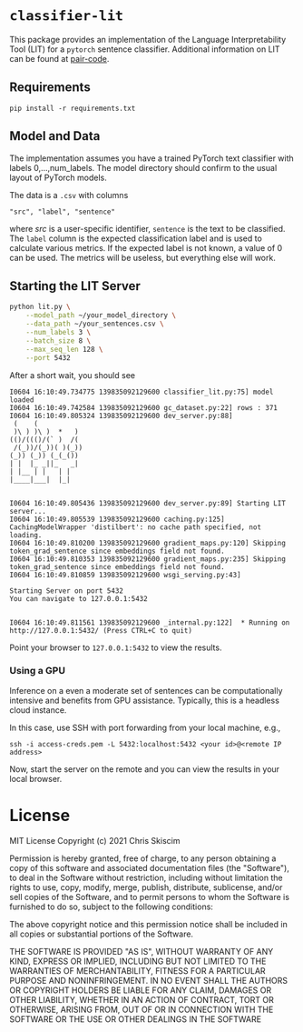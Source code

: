# `classifier-lit`
This package provides an implementation of the Language Interpretability Tool (LIT) for
a `pytorch` sentence classifier.  Additional information on LIT can be 
found at [pair-code](https://pair-code.github.io/lit/).

## Requirements
```
pip install -r requirements.txt
```

## Model and Data
The implementation assumes you have a trained PyTorch text classifier with labels 0,...,num_labels. 
The model directory should confirm to the usual layout of PyTorch models.

The data is a `.csv` with columns
```
"src", "label", "sentence"
```
where *src* is a user-specific identifier, `sentence` is the text to be classified. The `label` column
is the expected classification label and is used to calculate various metrics. If the expected label is not
known, a value of 0 can be used. The metrics will be useless, but everything else will work.

## Starting the LIT Server

```bash
python lit.py \
    --model_path ~/your_model_directory \
    --data_path ~/your_sentences.csv \
    --num_labels 3 \
    --batch_size 8 \
    --max_seq_len 128 \
    --port 5432
```
After a short wait, you should see
```
I0604 16:10:49.734775 139835092129600 classifier_lit.py:75] model loaded
I0604 16:10:49.742584 139835092129600 gc_dataset.py:22] rows : 371
I0604 16:10:49.805324 139835092129600 dev_server.py:88]
 (    (
 )\ ) )\ )  *   )
(()/((()/(` )  /(
 /(_))/(_))( )(_))
(_)) (_)) (_(_())
| |  |_ _||_   _|
| |__ | |   | |
|____|___|  |_|


I0604 16:10:49.805436 139835092129600 dev_server.py:89] Starting LIT server...
I0604 16:10:49.805539 139835092129600 caching.py:125] CachingModelWrapper 'distilbert': no cache path specified, not loading.
I0604 16:10:49.810200 139835092129600 gradient_maps.py:120] Skipping token_grad_sentence since embeddings field not found.
I0604 16:10:49.810353 139835092129600 gradient_maps.py:235] Skipping token_grad_sentence since embeddings field not found.
I0604 16:10:49.810859 139835092129600 wsgi_serving.py:43]

Starting Server on port 5432
You can navigate to 127.0.0.1:5432


I0604 16:10:49.811561 139835092129600 _internal.py:122]  * Running on http://127.0.0.1:5432/ (Press CTRL+C to quit)
``` 
Point your browser to `127.0.0.1:5432` to view the results.


### Using a GPU
Inference on a even a moderate set of sentences can be computationally intensive and benefits from
GPU assistance. Typically, this is a headless cloud instance. 

In this case, use SSH with port forwarding from your local machine, e.g.,
```
ssh -i access-creds.pem -L 5432:localhost:5432 <your id>@<remote IP address>
```
Now, start the server on the remote and you can view the results in your local browser.

# License
MIT License Copyright (c)  2021 Chris Skiscim

Permission is hereby granted, free of charge, to any person obtaining a copy
of this software and associated documentation files (the "Software"), to deal
in the Software without restriction, including without limitation the rights
to use, copy, modify, merge, publish, distribute, sublicense, and/or sell
copies of the Software, and to permit persons to whom the Software is
furnished to do so, subject to the following conditions:

The above copyright notice and this permission notice shall be included in all
copies or substantial portions of the Software.

THE SOFTWARE IS PROVIDED "AS IS", WITHOUT WARRANTY OF ANY KIND, EXPRESS OR
IMPLIED, INCLUDING BUT NOT LIMITED TO THE WARRANTIES OF MERCHANTABILITY,
FITNESS FOR A PARTICULAR PURPOSE AND NONINFRINGEMENT. IN NO EVENT SHALL THE
AUTHORS OR COPYRIGHT HOLDERS BE LIABLE FOR ANY CLAIM, DAMAGES OR OTHER
LIABILITY, WHETHER IN AN ACTION OF CONTRACT, TORT OR OTHERWISE, ARISING FROM,
OUT OF OR IN CONNECTION WITH THE SOFTWARE OR THE USE OR OTHER DEALINGS IN THE
SOFTWARE